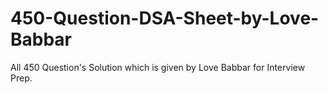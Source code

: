 # 450-Question-DSA-Sheet-by-Love-Babbar
All 450 Question's Solution which is given by Love Babbar for Interview Prep.
